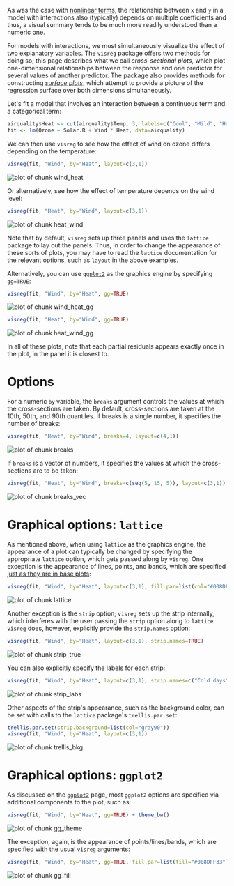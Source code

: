 ---
---



As was the case with [nonlinear terms](trans), the relationship between `x` and `y` in a model with interactions also (typically) depends on multiple coefficients and thus, a visual summary tends to be much more readily understood than a numeric one.

For models with interactions, we must simultaneously visualize the effect of two explanatory variables.  The `visreg` package offers two methods for doing so; this page describes what we call *cross-sectional plots*, which plot one-dimensional relationships between the response and one predictor for several values of another predictor.  The package also provides methods for constructing [*surface plots*](surface.html), which attempt to provide a picture of the regression surface over both dimensions simultaneously.

Let's fit a model that involves an interaction between a continuous term and a categorical term:


```r
airquality$Heat <- cut(airquality$Temp, 3, labels=c("Cool", "Mild", "Hot"))
fit <- lm(Ozone ~ Solar.R + Wind * Heat, data=airquality)
```

We can then use `visreg` to see how the effect of wind on ozone differs depending on the temperature:


```r
visreg(fit, "Wind", by="Heat", layout=c(3,1))
```

![plot of chunk wind_heat](img/cross-wind_heat-1.png)

Or alternatively, see how the effect of temperature depends on the wind level:


```r
visreg(fit, "Heat", by="Wind", layout=c(3,1))
```

![plot of chunk heat_wind](img/cross-heat_wind-1.png)

Note that by default, `visreg` sets up three panels and uses the `lattice` package to lay out the panels.  Thus, in order to change the appearance of these sorts of plots, you may have to read the `lattice` documentation for the relevant options, such as `layout` in the above examples.

Alternatively, you can use [`ggplot2`](gg.html) as the graphics engine by specifying `gg=TRUE`:


```r
visreg(fit, "Wind", by="Heat", gg=TRUE)
```

![plot of chunk wind_heat_gg](img/cross-wind_heat_gg-1.png)


```r
visreg(fit, "Heat", by="Wind", gg=TRUE)
```

![plot of chunk heat_wind_gg](img/cross-heat_wind_gg-1.png)

In all of these plots, note that each partial residuals appears exactly once in the plot, in the panel it is closest to.

# Options

For a numeric `by` variable, the `breaks` argument controls the values at which the cross-sections are taken. By default, cross-sections are taken at the 10th, 50th, and 90th quantiles. If breaks is a single number, it specifies the number of breaks:


```r
visreg(fit, "Heat", by="Wind", breaks=4, layout=c(4,1))
```

![plot of chunk breaks](img/cross-breaks-1.png)

If `breaks` is a vector of numbers, it specifies the values at which the cross-sections are to be taken:


```r
visreg(fit, "Heat", by="Wind", breaks=c(seq(5, 15, 5)), layout=c(3,1))
```

![plot of chunk breaks_vec](img/cross-breaks_vec-1.png)

# Graphical options: `lattice`

As mentioned above, when using `lattice` as the graphics engine, the appearance of a plot can typically be changed by specifying the appropriate `lattice` option, which gets passed along by `visreg`.  One exception is the appearance of lines, points, and bands, which are specified [just as they are in base plots](options.html):


```r
visreg(fit, "Wind", by="Heat", layout=c(3,1), fill.par=list(col="#008DFF33"))
```

![plot of chunk lattice](img/cross-lattice-1.png)

Another exception is the `strip` option; `visreg` sets up the strip internally, which interferes with the user passing the `strip` option along to `lattice`.  `visreg` does, however, explicitly provide the `strip.names` option:


```r
visreg(fit, "Wind", by="Heat", layout=c(3,1), strip.names=TRUE)
```

![plot of chunk strip_true](img/cross-strip_true-1.png)

You can also explicitly specify the labels for each strip:


```r
visreg(fit, "Wind", by="Heat", layout=c(3,1), strip.names=c("Cold days", "Mild days", "Hot days"))
```

![plot of chunk strip_labs](img/cross-strip_labs-1.png)

Other aspects of the strip's appearance, such as the background color, can be set with calls to the `lattice` package's `trellis.par.set`:


```r
trellis.par.set(strip.background=list(col="gray90"))
visreg(fit, "Wind", by="Heat", layout=c(3,1))
```

![plot of chunk trellis_bkg](img/cross-trellis_bkg-1.png)

# Graphical options: `ggplot2`

As discussed on the [`ggplot2`](gg.html) page, most `ggplot2` options are specified via additional components to the plot, such as:


```r
visreg(fit, "Wind", by="Heat", gg=TRUE) + theme_bw()
```

![plot of chunk gg_theme](img/cross-gg_theme-1.png)

The exception, again, is the appearance of points/lines/bands, which are specified with the usual `visreg` arguments:


```r
visreg(fit, "Wind", by="Heat", gg=TRUE, fill.par=list(fill="#008DFF33"))
```

![plot of chunk gg_fill](img/cross-gg_fill-1.png)
